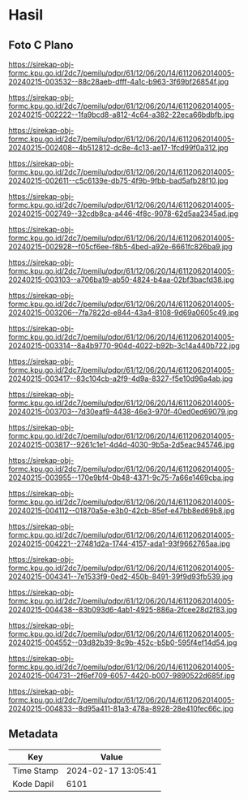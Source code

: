 # Hasil

## Foto C Plano

https://sirekap-obj-formc.kpu.go.id/2dc7/pemilu/pdpr/61/12/06/20/14/6112062014005-20240215-003532--88c28aeb-dfff-4a1c-b963-3f69bf26854f.jpg

https://sirekap-obj-formc.kpu.go.id/2dc7/pemilu/pdpr/61/12/06/20/14/6112062014005-20240215-002222--1fa9bcd8-a812-4c64-a382-22eca66bdbfb.jpg

https://sirekap-obj-formc.kpu.go.id/2dc7/pemilu/pdpr/61/12/06/20/14/6112062014005-20240215-002408--4b512812-dc8e-4c13-ae17-1fcd99f0a312.jpg

https://sirekap-obj-formc.kpu.go.id/2dc7/pemilu/pdpr/61/12/06/20/14/6112062014005-20240215-002611--c5c6139e-db75-4f9b-9fbb-bad5afb28f10.jpg

https://sirekap-obj-formc.kpu.go.id/2dc7/pemilu/pdpr/61/12/06/20/14/6112062014005-20240215-002749--32cdb8ca-a446-4f8c-9078-62d5aa2345ad.jpg

https://sirekap-obj-formc.kpu.go.id/2dc7/pemilu/pdpr/61/12/06/20/14/6112062014005-20240215-002928--f05cf6ee-f8b5-4bed-a92e-6661fc826ba9.jpg

https://sirekap-obj-formc.kpu.go.id/2dc7/pemilu/pdpr/61/12/06/20/14/6112062014005-20240215-003103--a706ba19-ab50-4824-b4aa-02bf3bacfd38.jpg

https://sirekap-obj-formc.kpu.go.id/2dc7/pemilu/pdpr/61/12/06/20/14/6112062014005-20240215-003206--7fa7822d-e844-43a4-8108-9d69a0605c49.jpg

https://sirekap-obj-formc.kpu.go.id/2dc7/pemilu/pdpr/61/12/06/20/14/6112062014005-20240215-003314--8a4b9770-904d-4022-b92b-3c14a440b722.jpg

https://sirekap-obj-formc.kpu.go.id/2dc7/pemilu/pdpr/61/12/06/20/14/6112062014005-20240215-003417--83c104cb-a2f9-4d9a-8327-f5e10d96a4ab.jpg

https://sirekap-obj-formc.kpu.go.id/2dc7/pemilu/pdpr/61/12/06/20/14/6112062014005-20240215-003703--7d30eaf9-4438-46e3-970f-40ed0ed69079.jpg

https://sirekap-obj-formc.kpu.go.id/2dc7/pemilu/pdpr/61/12/06/20/14/6112062014005-20240215-003817--9261c1e1-4d4d-4030-9b5a-2d5eac945746.jpg

https://sirekap-obj-formc.kpu.go.id/2dc7/pemilu/pdpr/61/12/06/20/14/6112062014005-20240215-003955--170e9bf4-0b48-4371-9c75-7a66e1469cba.jpg

https://sirekap-obj-formc.kpu.go.id/2dc7/pemilu/pdpr/61/12/06/20/14/6112062014005-20240215-004112--01870a5e-e3b0-42cb-85ef-e47bb8ed69b8.jpg

https://sirekap-obj-formc.kpu.go.id/2dc7/pemilu/pdpr/61/12/06/20/14/6112062014005-20240215-004221--27481d2a-1744-4157-ada1-93f9662765aa.jpg

https://sirekap-obj-formc.kpu.go.id/2dc7/pemilu/pdpr/61/12/06/20/14/6112062014005-20240215-004341--7e1533f9-0ed2-450b-8491-39f9d93fb539.jpg

https://sirekap-obj-formc.kpu.go.id/2dc7/pemilu/pdpr/61/12/06/20/14/6112062014005-20240215-004438--83b093d6-4ab1-4925-886a-2fcee28d2f83.jpg

https://sirekap-obj-formc.kpu.go.id/2dc7/pemilu/pdpr/61/12/06/20/14/6112062014005-20240215-004552--03d82b39-8c9b-452c-b5b0-595f4ef14d54.jpg

https://sirekap-obj-formc.kpu.go.id/2dc7/pemilu/pdpr/61/12/06/20/14/6112062014005-20240215-004731--2f6ef709-6057-4420-b007-9890522d685f.jpg

https://sirekap-obj-formc.kpu.go.id/2dc7/pemilu/pdpr/61/12/06/20/14/6112062014005-20240215-004833--8d95a411-81a3-478a-8928-28e410fec66c.jpg


## Metadata

| Key        | Value               |
| ---------- | ------------------- |
| Time Stamp | 2024-02-17 13:05:41 |
| Kode Dapil | 6101                |



